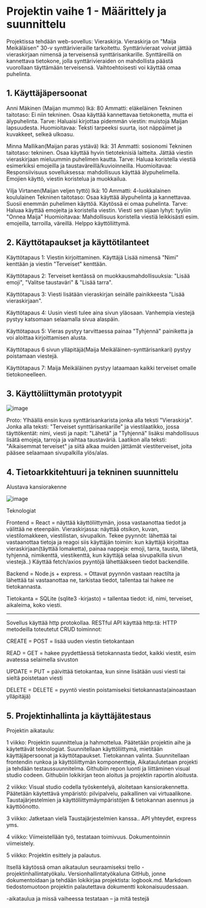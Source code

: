 # Projektin vaihe 1 - Määrittely ja suunnittelu

Projektissa tehdään web-sovellus: Vieraskirja. Vieraskirja on "Maija Meikäläisen" 30-v synttärivieraille tarkoitettu. Synttärivieraat voivat jättää vieraskirjaan nimensä ja terveisensä synttärisankarille. Synttäreillä on kannettava
tietokone, jolla synttärivieraiden on mahdollista päästä vuorollaan täyttämään terveisensä. Vaihtoehtoisesti voi käyttää omaa puhelinta.

## 1. Käyttäjäpersoonat

Anni Mäkinen (Maijan mummo)
Ikä: 80
Ammatti: eläkeläinen
Tekninen taitotaso: Ei niin tekninen. Osaa käyttää kannettavaa tietokonetta, mutta ei älypuhelinta.
Tarve: Haluaisi kirjottaa pidemmän viestin: muistoja Maijan lapsuudesta.
Huomioitavaa: Teksti tarpeeksi suurta, isot näppäimet ja kuvakkeet, selkeä ulkoasu. 

Minna Mallikan(Maijan paras ystävä)
Ikä: 31
Ammatti: sosionomi
Tekninen taitotaso: tekninen. Osaa käyttää hyvin tietoteknisiä laitteita. Jättää viestin vieraskirjaan mieluummin puhelimen kautta.
Tarve: Haluaa koristella viestiä esimerkiksi emojeilla ja taustaväreillä/kuvioinneilla.
Huomioitavaa: Responsiivisuus sovelluksessa: mahdollisuus käyttää älypuhelimella. Emojien käyttö, viestin koristelua ja muokkailua. 

Vilja Virtanen(Maijan veljen tyttö)
Ikä: 10
Ammatti: 4-luokkalainen koululainen
Tekninen taitotaso: Osaa käyttää älypuhelinta ja kannettavaa. Suosii enemmän puhelimen käyttöä. Käytössä ei omaa puhelinta.
Tarve: Haluaa käyttää emojeita ja koristella viestin. Viesti sen sijaan lyhyt: tyyliin "Onnea Maija"
Huomioitavaa: Mahdollisuus koristella viestiä leikkisästi esim. emojeilla, tarroilla, väreillä. Helppo käyttöliittymä.
 
## 2. Käyttötapaukset ja käyttötilanteet

Käyttötapaus 1: Viestin kirjoittaminen. Käyttäjä Lisää nimensä "Nimi" kenttään ja viestin "Terveiset" kenttään. 

Käyttötapaus 2: Terveiset kentässä on muokkausmahdollisuuksia: "Lisää emoji", "Valitse taustaväri" & "Lisää tarra". 

Käyttötapaus 3: Viesti lisätään vieraskirjan seinälle painikkeesta "Lisää vieraskirjaan". 

Käyttötapaus 4: Uusin viesti tulee aina sivun yläosaan. Vanhempia viestejä pystyy katsomaan selaamalla sivua alaspäin. 

Käyttötapaus 5: Vieras pystyy tarvittaessa painaa "Tyhjennä" painiketta ja voi aloittaa kirjoittamisen alusta.

Käyttötapaus 6 sivun ylläpitäjä(Maija Meikäläinen-synttärisankari) pystyy poistamaan viestejä.

Käyttötapaus 7: Maija Meikäläinen pystyy lataamaan kaikki terveiset omalle tietokoneelleen.

## 3. Käyttöliittymän prototyypit

 ![image](https://github.com/user-attachments/assets/05d2d415-1827-4c89-b55b-c4ac7aab47c4)

 Proto: Ylhäällä ensin kuva synttärisankarista jonka alla teksti "Vieraskirja". Jonka alla teksti: "Terveiset synttärisankarille" ja viestilaatikko, jossa täyttökentät: nimi, viesti ja napit: "Lähetä" ja "Tyhjennä" lisäksi mahdollisuus lisätä emojeja, tarroja ja vaihtaa taustaväriä. Laatikon alla teksti: "Aikaisemmat terveiset" ja siitä alkaa muiden jättämät viestiterveiset, joita pääsee selaamaan sivupalkilla ylös/alas. 


## 4. Tietoarkkitehtuuri ja tekninen suunnittelu

Alustava kansiorakenne

 ![image](https://github.com/user-attachments/assets/6b0fb4e6-5bda-4120-8d6d-b88813c12cbd)


Teknologiat

Frontend = React = näyttää käyttöliittymän, jossa vastaanottaa tiedot ja välittää ne eteenpäin. Vieraskirjassa: näyttää otsikon, kuvan, viestilomakkeen, viestilistan, sivupalkin. Tekee pyynnöt: lähettää tai vastaanottaa tietoja ja reagoi siis käyttäjän toimiin: kun käyttäjä kirjoittaa vieraskirjaan(täyttää lomaketta), painaa nappeja: emoji, tarra, tausta, lähetä, tyhjennä, nimikenttä, viestikenttä, kun käyttäjä selaa sivupalkilla sivun viestejä..) Käyttää fetch/axios pyyntöjä lähettääkseen tiedot backendille.

Backend = Node.js + express. = Ottavat pyynnön vastaan reactilta ja lähettää tai vastaanottaa ne, tarkistaa tiedot, tallentaa tai hakee ne tietokannasta.

Tietokanta = SQLite (sqlite3 -kirjasto) = tallentaa tiedot: id, nimi, terveiset, aikaleima, koko viesti.


__________________________________________________________________________________________
Sovellus käyttää http protokollaa. RESTful API käyttää http:tä:
HTTP metodeilla toteutetut CRUD toiminnot:

CREATE = POST = lisää uuden viestin tietokantaan

READ = GET = hakee pyydettäessä tietokannasta tiedot, kaikki viestit, esim avatessa selaimella sivuston

UPDATE = PUT = päivittää tietokantaa, kun sinne lisätään uusi viesti tai sieltä poistetaan viesti

DELETE = DELETE = pyyntö viestin poistamiseksi tietokannasta(ainoastaan ylläpitäjä)





## 5. Projektinhallinta ja käyttäjätestaus

Projektin aikataulu:

1 viikko: Projektin suunnittelua ja hahmottelua. Päätetään projektin aihe ja käytettävät teknologiat. Suunnitellaan käyttöliittymä, mietitään käyttäjäpersoonat ja käyttötapaukset. Tietokannan valinta. Suunnitellaan frontendin runkoa ja käyttöliittymän komponentteja, Aikataulutetaan projekti ja tehdään testaussuunnitelma. Githubiin repon luonti ja liittäminen visual studio codeen. Githubiin lokikirjan teon aloitus ja projektin raportin aloitusta.

2 viikko: Visual studio codella työskentelyä, aloitetaan kansiorakennetta. Päätetään käytettävä ympäristö: pilvipalvelu, paikallinen vai virtuaalikone. Taustajärjestelmien ja käyttöliittymäympäristöjen & tietokannan asennus ja käyttöönotto. 

3 viikko: Jatketaan vielä Taustajärjestelmien kanssa.. API yhteydet, express yms.

4 viikko: Viimeistellään työ, testataan toimivuus. Dokumentoinnin viimeistely.

5 viikko: Projektin esittely ja palautus. 

Itsellä käytössä oman aikataulun seuraamiseksi trello -projektinhallintatyökalu. Versionhallintatyökaluna GitHub, jonne dokumentoidaan ja tehdään lokikirjaa projektista: logbook.md. Markdown tiedostomuotoon projektin palautettava dokumentti kokonaisuudessaan. 


-aikataulua ja missä vaiheessa testataan – ja mitä testejä

